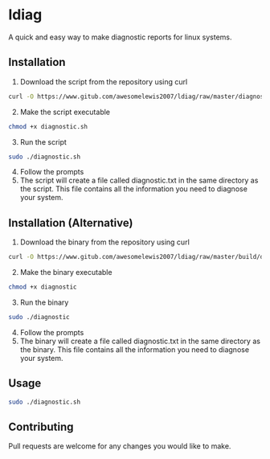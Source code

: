 # ldiag
A quick and easy way to make diagnostic reports for linux systems.

## Installation
1. Download the script from the repository using curl
```bash
curl -O https://www.gitub.com/awesomelewis2007/ldiag/raw/master/diagnostic.sh
```
2. Make the script executable
```bash
chmod +x diagnostic.sh
```
3. Run the script
```bash
sudo ./diagnostic.sh
```
4. Follow the prompts
5. The script will create a file called diagnostic.txt in the same directory as the script. This file contains all the information you need to diagnose your system.

## Installation (Alternative)
1. Download the binary from the repository using curl
```bash
curl -O https://www.gitub.com/awesomelewis2007/ldiag/raw/master/build/diagnostic
```
2. Make the binary executable
```bash
chmod +x diagnostic
```
3. Run the binary
```bash
sudo ./diagnostic
```
4. Follow the prompts
5. The binary will create a file called diagnostic.txt in the same directory as the binary. This file contains all the information you need to diagnose your system.

## Usage
```bash
sudo ./diagnostic.sh
```
## Contributing
Pull requests are welcome for any changes you would like to make.
